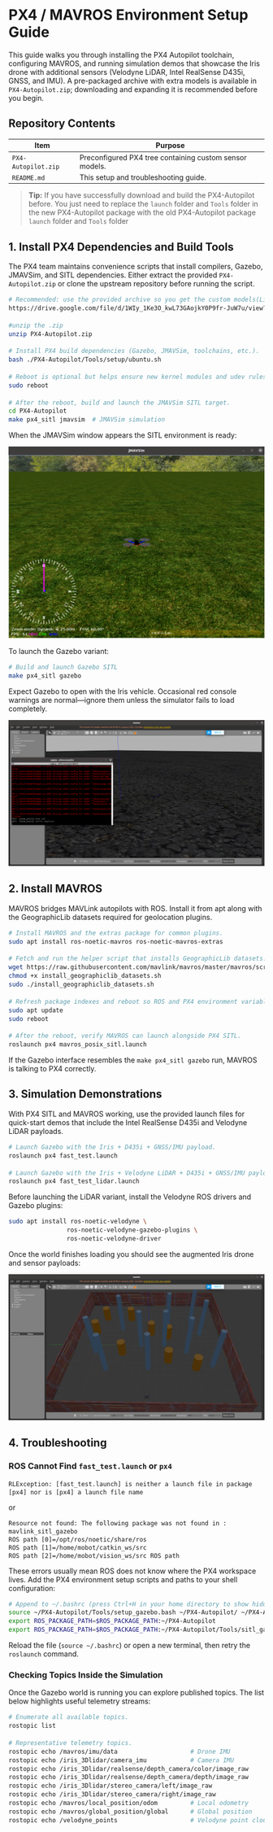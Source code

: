# PX4 / MAVROS Environment Setup Guide

This guide walks you through installing the PX4 Autopilot toolchain, configuring MAVROS, and running simulation demos that showcase the Iris drone with additional sensors (Velodyne LiDAR, Intel RealSense D435i, GNSS, and IMU). A pre-packaged archive with extra models is available in `PX4-Autopilot.zip`; downloading and expanding it is recommended before you begin.

## Repository Contents

| Item | Purpose |
| --- | --- |
| `PX4-Autopilot.zip` | Preconfigured PX4 tree containing custom sensor models. |
| `README.md` | This setup and troubleshooting guide. |

> **Tip:** If you have successfully download and build the PX4-Autopilot before. You just need to replace the `launch` folder and `Tools` folder in the new PX4-Autopilot package with the old PX4-Autopilot package `launch` folder and `Tools` folder

## 1. Install PX4 Dependencies and Build Tools

The PX4 team maintains convenience scripts that install compilers, Gazebo, JMAVSim, and SITL dependencies. Either extract the provided `PX4-Autopilot.zip` or clone the upstream repository before running the script.

```bash
# Recommended: use the provided archive so you get the custom models(LiDAR Camera IMU GNSS).
https://drive.google.com/file/d/1WIy_1Ke3O_kwL73GAojkY0P9fr-JuW7u/view?usp=drive_link

#unzip the .zip
unzip PX4-Autopilot.zip

# Install PX4 build dependencies (Gazebo, JMAVSim, toolchains, etc.).
bash ./PX4-Autopilot/Tools/setup/ubuntu.sh

# Reboot is optional but helps ensure new kernel modules and udev rules are active.
sudo reboot

# After the reboot, build and launch the JMAVSim SITL target.
cd PX4-Autopilot
make px4_sitl jmavsim  # JMAVSim simulation
```

When the JMAVSim window appears the SITL environment is ready:

![JMAVSim SITL interface](images/jmavsim.jpg)

To launch the Gazebo variant:

```bash
# Build and launch Gazebo SITL
make px4_sitl gazebo
```

Expect Gazebo to open with the Iris vehicle. Occasional red console warnings are normal—ignore them unless the simulator fails to load completely.

![Gazebo SITL interface](images/gazebo.jpg)

## 2. Install MAVROS

MAVROS bridges MAVLink autopilots with ROS. Install it from apt along with the GeographicLib datasets required for geolocation plugins.

```bash
# Install MAVROS and the extras package for common plugins.
sudo apt install ros-noetic-mavros ros-noetic-mavros-extras

# Fetch and run the helper script that installs GeographicLib datasets.
wget https://raw.githubusercontent.com/mavlink/mavros/master/mavros/scripts/install_geographiclib_datasets.sh
chmod +x install_geographiclib_datasets.sh
sudo ./install_geographiclib_datasets.sh

# Refresh package indexes and reboot so ROS and PX4 environment variables are sourced cleanly.
sudo apt update
sudo reboot

# After the reboot, verify MAVROS can launch alongside PX4 SITL.
roslaunch px4 mavros_posix_sitl.launch
```

If the Gazebo interface resembles the `make px4_sitl gazebo` run, MAVROS is talking to PX4 correctly.

## 3. Simulation Demonstrations

With PX4 SITL and MAVROS working, use the provided launch files for quick-start demos that include the Intel RealSense D435i and Velodyne LiDAR payloads.

```bash
# Launch Gazebo with the Iris + D435i + GNSS/IMU payload.
roslaunch px4 fast_test.launch

# Launch Gazebo with the Iris + Velodyne LiDAR + D435i + GNSS/IMU payload.
roslaunch px4 fast_test_lidar.launch
```

Before launching the LiDAR variant, install the Velodyne ROS drivers and Gazebo plugins:

```bash
sudo apt install ros-noetic-velodyne \
				ros-noetic-velodyne-gazebo-plugins \
				ros-noetic-velodyne-driver
```

Once the world finishes loading you should see the augmented Iris drone and sensor payloads:

![fast_test launch scene](images/fast_test.jpg)

## 4. Troubleshooting

### ROS Cannot Find `fast_test.launch` or `px4`

```
RLException: [fast_test.launch] is neither a launch file in package [px4] nor is [px4] a launch file name
```

or

```
Resource not found: The following package was not found in : mavlink_sitl_gazebo
ROS path [0]=/opt/ros/noetic/share/ros
ROS path [1]=/home/mobot/catkin_ws/src
ROS path [2]=/home/mobot/vision_ws/src ROS path
```

These errors usually mean ROS does not know where the PX4 workspace lives. Add the PX4 environment setup scripts and paths to your shell configuration:

```bash
# Append to ~/.bashrc (press Ctrl+H in your home directory to show hidden files).
source ~/PX4-Autopilot/Tools/setup_gazebo.bash ~/PX4-Autopilot/ ~/PX4-Autopilot/build/px4_sitl_default
export ROS_PACKAGE_PATH=$ROS_PACKAGE_PATH:~/PX4-Autopilot
export ROS_PACKAGE_PATH=$ROS_PACKAGE_PATH:~/PX4-Autopilot/Tools/sitl_gazebo
```

Reload the file (`source ~/.bashrc`) or open a new terminal, then retry the `roslaunch` command.

### Checking Topics Inside the Simulation

Once the Gazebo world is running you can explore published topics. The list below highlights useful telemetry streams:

```bash
# Enumerate all available topics.
rostopic list

# Representative telemetry topics.
rostopic echo /mavros/imu/data                    # Drone IMU
rostopic echo /iris_3Dlidar/camera_imu            # Camera IMU
rostopic echo /iris_3Dlidar/realsense/depth_camera/color/image_raw
rostopic echo /iris_3Dlidar/realsense/depth_camera/depth/image_raw
rostopic echo /iris_3Dlidar/stereo_camera/left/image_raw
rostopic echo /iris_3Dlidar/stereo_camera/right/image_raw
rostopic echo /mavros/local_position/odom         # Local odometry
rostopic echo /mavros/global_position/global      # Global position
rostopic echo /velodyne_points                    # Velodyne point cloud
```

